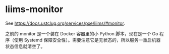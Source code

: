 # liims-monitor

See <https://docs.ustclug.org/services/pxe/liims/#monitor>.

之前的 monitor 是一个装在 Docker 容器里的小 Python 脚本，现在是一个 Go 程序（使用 Systemd 保障安全性）。需要注意它是无状态的，所以服务一重启机器状态信息就清空了。
